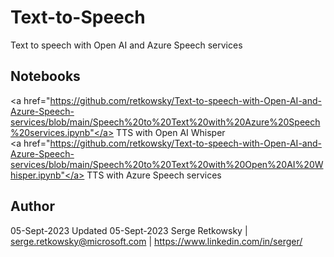 # Text-to-Speech
Text to speech with Open AI and Azure Speech services

## Notebooks

<a href="https://github.com/retkowsky/Text-to-speech-with-Open-AI-and-Azure-Speech-services/blob/main/Speech%20to%20Text%20with%20Azure%20Speech%20services.ipynb"</a> TTS with Open AI Whisper<br>
<a href="https://github.com/retkowsky/Text-to-speech-with-Open-AI-and-Azure-Speech-services/blob/main/Speech%20to%20Text%20with%20Open%20AI%20Whisper.ipynb"</a> TTS with Azure Speech services</a>

## Author
05-Sept-2023
Updated 05-Sept-2023
Serge Retkowsky | serge.retkowsky@microsoft.com | https://www.linkedin.com/in/serger/

